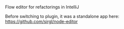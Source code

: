 Flow editor for refactorings in IntelliJ

Before switching to plugin, it was a standalone app here: https://github.com/sirgl/node-editor
